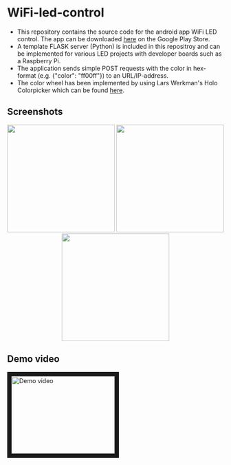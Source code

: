 # WiFi-led-control

* This repository contains the source code for the android app WiFi LED control. The app can be downloaded [here](https://play.google.com/store/apps/details?id=com.apps.bit.little.wifiledcontrol) on the Google Play Store. 
* A template FLASK server (Python) is included in this repositroy and can be implemented for various LED projects with developer boards such as a Raspberry Pi.  
* The application sends simple POST requests with the color in hex-format (e.g. {"color": "ff00ff"}) to an URL/IP-address.
* The color wheel has been implemented by using Lars Werkman's Holo Colorpicker which can be found [here](https://github.com/LarsWerkman/HoloColorPicker).


## Screenshots
<p align="center">
  <img src="https://i.imgur.com/aHkmrU7.png" width="250">
  <img src="https://i.imgur.com/uUVV2xW.png" width="250">
  <img src="https://i.imgur.com/FEUFreq.png" width="250">
</p>

## Demo video

<a href="https://youtu.be/x3Ux0tDy6Wc
" target="_blank"><img src="http://img.youtube.com/vi/x3Ux0tDy6Wc/0.jpg" 
alt="Demo video" width="240" height="180" border="10" /></a>

